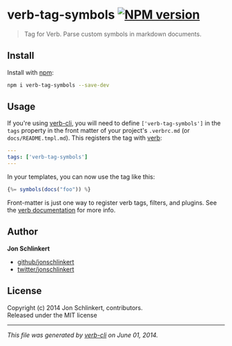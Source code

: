 # verb-tag-symbols [![NPM version](https://badge.fury.io/js/verb-tag-symbols.png)](http://badge.fury.io/js/verb-tag-symbols)

> Tag for Verb. Parse custom symbols in markdown documents.

## Install
Install with [npm](npmjs.org):

```bash
npm i verb-tag-symbols --save-dev
``` 

## Usage

If you're using [verb-cli][verb-cli], you will need to define `['verb-tag-symbols']` in the `tags` property in the front matter of your project's `.verbrc.md` (or `docs/README.tmpl.md`). This registers the tag with [verb][verb]:

```yaml
---
tags: ['verb-tag-symbols']
---
```

In your templates, you can now use the tag like this:

```js
{%= symbols(docs("foo")) %}
```

Front-matter is just one way to register verb tags, filters, and plugins. See the [verb documentation][docs] for more info.

## Author

**Jon Schlinkert**
 
+ [github/jonschlinkert](https://github.com/jonschlinkert)
+ [twitter/jonschlinkert](http://twitter.com/jonschlinkert) 

## License
Copyright (c) 2014 Jon Schlinkert, contributors.  
Released under the MIT license

***

_This file was generated by [verb-cli](https://github.com/assemble/verb-cli) on June 01, 2014._


[verb]: https://github.com/assemble/verb
[docs]: https://github.com/assemble/verb/blob/master/DOCS.md#tags
[verb-cli]: https://github.com/assemble/verb-cli